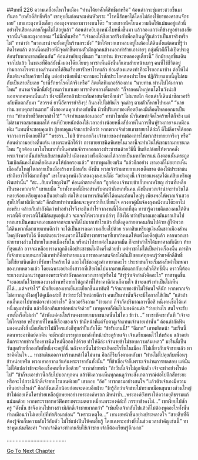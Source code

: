 ##บทที่ 226 ความเคลื่อนไหวในเมือง
“ท่านได้ยาศักดิ์สิทธิ์มาหรือ” ค้อนดำกระชุ่มกระชวยขึ้นมาทันตา
“ยาศักดิ์สิทธิ์หรือ” เขาหุบยิ้มก่อนจะแค่นหัวเราะ “โรคนี้รักษาได้โดยไม่ต้องใช้ยาของศาสนจักรเลย” เขาแกะถุงหนังเล็กๆ สองถุงจากเอวมาวางบนโต๊ะ “พวกเขาถนัดโยนความผิดให้แม่มดอยู่แล้วนี่ อย่างไรเสียคนตายก็พูดไม่ได้อยู่แล้ว”
ค้อนดำหยิบถุงหนังใบหนึ่งขึ้นมา แล้วลองแกว่งที่ข้างหูอย่างสงสัย จากนั้นจึงแกะถุงออกดม “ไม่มีกลิ่นหรือ”
“เจ้าลองให้ซิลเวอร์ริงกับพ็อตกินดูก็รู้แล้วว่าเป็นยาจริงหรือไม่” ทาซาว่า “พวกเขาน่าจะยังอยู่ในร้านกระมัง”
“ข้าให้พวกเขาหลบอยู่ในห้องใต้ดินตั้งแต่ตอนที่รู้ว่าติดโรคแล้ว ตอนนี้คนป่วยที่มีจุดดำขึ้นตามตัวมักถูกคนข้างนอกทำร้ายเอาง่ายๆ กลุ่มนิ้วผีก็ไม่เปิดประตูต้อนรับพวกเขาเหมือนกัน” ค้อนดำหยิบถุงขึ้นมา “นายท่าน ข้าจะทดลองดูเดี๋ยวนี้”
อีกฝ่ายลุกขึ้นเดินจากไปแล้ว ในขณะที่ฮิลล์ยังนั่งมองโต๊ะเงียบๆ ทาซาเห็นดังนั้นก็แอบส่ายหน้าเบาๆ
คนที่ใช้ชีวิตอยู่ท่ามกลางโรคระบาดส่วนมากได้ยินเรื่องยารักษาโรคแล้ว ย่อมต้องแสดงท่าทีอะไรออกมาบ้าง ต่อให้ไม่ตื่นเต้นจนรีบคว้ายาไปดู แต่อย่างน้อยก็น่าจะถามอะไรสักประโยคสองประโยค ปฏิกิริยาแบบนี้ดูไม่สมกับเป็นสายสืบเลย
“ยานี่รักษาโรคได้จริงหรือ” ลิตเติ้ลฟิงเกอร์ร้องถาม “นายท่าน ท่านไปได้มาจากไหน”
ขนาดเจ้าเด็กนี่ยังรู้งานกว่าเขาเลย ทาซาคิดพลางดื่มเหล้า “ก็จากคนใหญ่คนโตในวังน่ะสิ นอกจากคนคนนั้นแล้ว ยังจะมีใครกล้าปะทะกับศาสนจักรอีกเล่า”
ไม่นานนัก ค้อนดำก็เดินนำซิลเวอร์ริงกับพ็อตกลับมา “สวรรค์ ยานี่อัศจรรย์จริงๆ! กินลงไปไม่ทันไร จุดดำๆ ตามตัวก็หายไปหมด”
“นายท่าน ขอบคุณท่านมาก” ทั้งสองคนคุกเข่าลงกับพื้น ผิวที่ปริแตกของพ็อตยังคงมีเลือดไหลออกมาเป็นทาง “ท่านช่วยชีวิตพวกข้าไว้!”
“เจ้าทำแผลก่อนเถอะ” ทาซาโบกมือ น้ำวิเศษกำจัดโรคร้ายได้ก็จริง แต่ไม่สามารถสมานแผลได้ คนที่ป่วยหนักต้องใช้เวลาอย่างน้อยหนึ่งสัปดาห์ในการฟื้นฟูร่างกายจนเหมือนเดิม “แทนที่จะขอบคุณข้า สู้ขอบคุณเจ้านายข้าดีกว่า หากพวกเจ้าช่วยเขาขายยาได้ล่ะก็ ดีไม่ดีอาจได้ออกจากวงการมืดเลยก็ได้”
“พระรา...ไม่สิ ข้าหมายถึง เจ้านายของท่านต้องการให้พวกข้าขายยาจริงๆ หรือ” ค้อนดำถามอย่างตื่นเต้น เขาตระหนักได้ว่า การขายยาชนิดพิเศษในเวลานี้จะทำเงินให้เขามากมายขนาดไหน
“ถูกต้อง เขาโมโหมากที่เห็นศาสนจักรหลอกลวงประชาชนด้วยวิธีนี้ ขืนยังปล่อยให้พวกคลั่งพระเจ้าพวกนั้นกำเริบเสิบสานต่อไป เมืองหลวงทั้งเมืองคงได้กลายเป็นมหาวิหารแน่ ถึงตอนนั้นตระกูลวิมเบิลดันคงไม่เหลือดินแดนให้ปกครองแล้ว” ทาซาพูดเสียงขรึม “แล้วอีกอย่าง เขาเองก็ไม่อยากเห็นเมืองอันใหญ่โตกลายเป็นเมืองร้างเหมือนกัน ดังนั้น พวกเจ้าห้ามขายยาแพงเด็ดขาด ต้องให้ประชาชนเข้าถึงยาให้ได้มากที่สุด” เขาโยนถุงหนังอีกสองถุงลงบนโต๊ะ “อย่างถุงนี้ เจ้าขายแพงสุดได้แค่สิบเหรียญเงินเท่านั้น”
“สะ...สิบเหรียญเงิน!” ค้อนดำตาเหลือก
“ถูกต้อง เจ้านายข้าเก็บหกเหรียญ ส่วนที่เหลือเป็นของพวกเจ้า” เขาแบมือ “ยาทั้งหมดนี้มีพอสำหรับคนห้าถึงหกพันคน ดังนั้นพวกเจ้าน่าจะทำเงินได้หลายร้อยเหรียญทองเป็นอย่างต่ำ ต่อให้เอามาหารกันก็ยังได้คนละก้อนใหญ่ๆ เพียงพอให้พวกเจ้าเสวยสุขไปทั้งชาติเชียวล่ะ”
อีกฝ่ายทำท่าเหมือนจะพูดทว่าก็เปลี่ยนใจ ดวงตาคู่นั้นจ้องถุงหนังบนโต๊ะตาไม่กะพริบ คล้ายกับกำลังคิดว่าทำอย่างไรจึงจะกินกำไรจากงานนี้ได้มากที่สุด
ทาซารู้ความคิดของคนใต้ดินพวกนี้ดี
ยาพวกนี้ไม่มีต้นทุนอยู่แล้ว จะแจกให้พวกเขาเปล่าๆ ก็ยังได้ ทว่าปริมาณของมันมากเกินไป หากเขาเป็นคนแจกเองนอกจากจะแจกได้ไม่มากเท่าไรแล้ว ยังดึงดูดสายตาคนเกินไปด้วย สู้ให้พวกใต้ดินพวกนี้มาขายแทนดีกว่า จะได้เป็นการลดความเสี่ยงไปด้วย ราคาสิบเหรียญเงินนั้นชาวเมืองส่วนใหญ่ยังพอรับได้ ซึ่งแน่นอนว่าคนพวกนี้ไม่มีทางขายราคาที่เขากำหนดให้แต่โดยดีอยู่แล้ว หากพวกเขานำยาบางส่วนไปขายในเขตเมืองชั้นใน หรือนำไปขายต่อในตลาดมืด ก็จะทำกำไรได้มหาศาลทีเดียว
ท้ายที่สุดแล้ว อาจจะเหลือยาราคาถูกถึงมือประชาชนไม่ถึงครึ่งด้วยซ้ำ แต่ทาซาไม่ได้เป็นห่วงเรื่องนั้น ภารกิจที่เจ้าชายมอบหมายให้เขาทำก็คือทำลายแผนการของศาสนจักรให้ป่นปี้ ขอแค่ทุกคนรู้ว่ายาศักดิ์สิทธิ์ไม่ใช่ยาชนิดเดียวที่รักษาโรคร้ายได้ และไม่ใช่ของสูงค่าหายากอะไร ประชาชนก็จะเริ่มสงสัยคำโฆษณาของบาทหลวงแล้ว โดยเฉพาะอย่างยิ่งสาวกที่เสียเงินไปมากมายเพื่อแลกกับยาศักดิ์สิทธิ์นั่น คราวนี้ต้องระแวงแน่นอนว่าทูตของพระเจ้ากำลังหลอกพวกเขาอยู่หรือไม่
“ข้ารู้ว่าเจ้ากำลังคิดอะไร” ทาซาพูดขึ้น “จะแอบกันไว้ขายเองบางส่วนหรือขายให้ลูกค้าที่ให้ราคาดีก่อนก็ตามใจ ข้าจะแสร้งทำเป็นไม่เห็นก็ได้...แต่จงจำไว้” น้ำเสียงของเขาเย็นยะเยือกขึ้นมาทันที “เจ้านายของข้าไม่ใช่คนใจดีนัก หากพวกเจ้าไม่อยากถูกฝังอยู่ใต้คูเมืองล่ะก็ ข้าว่าระวังไว้หน่อยดีกว่า คนเป็นเท่านั้นจึงจะมีโอกาสใช้เงิน”
“แล้วถ้าคนอื่นเอาไปขายต่อจะทำอย่างไร” ซิลเวอร์ริงถาม
“ง่ายมาก ก็จำกัดปริมาณการซื้อสิ หนึ่งคนซื้อได้แค่หนึ่งถุงเท่านั้น แล้วก็ต้องกินยาต่อหน้าเจ้าด้วย” เขาพูดจบก็หันไปมองค้อนดำ “ว่าอย่างไร สนใจจะรับงานนี้หรือไม่เล่า”
“ลำพังแค่คนในร้านคงขายยามากขนาดนั้นไม่ไหว ข้าว่า...”
ทาซาขัดเขาทันที “เจ้าจะให้ใครขาย หรือขายที่ไหนก็เรื่องของเจ้า ข้ามีหน้าที่แค่จับตาดูเจ้าแทนเจ้านายเท่านั้น”
ค้อนดำกัดฟันมองคนทั้งสี่ เมื่อเห็นว่าไม่มีใครแย้งก็ทุบกำปั้นกับโต๊ะ “ข้ารับงานนี้!”
“ดีมาก” เขาพยักหน้า “มะรืนนี้ตอนพระอาทิตย์ตกดิน จะมีรถม้าบรรทุกยามาส่งที่หน้าประตูร้านเจ้า เจ้าเตรียมคนไว้ให้พร้อม แล้วอย่าลืมกระจายข่าวเรื่องยาชนิดใหม่นี้ออกไปด้วย ทำให้ดีล่ะ เจ้านายข้าไม่ชอบความล้มเหลว”
มะรืนนี้เป็นวันสุดท้ายที่กองทัพที่หนึ่งจะอยู่ที่นี่ หลังจากนั้นไม่ว่าจะเกิดอะไรขึ้นในเมือง ก็ไม่เกี่ยวกับเจ้าชายแล้ว ทาซาคิดในใจ
...
ทาซาเดินออกจากร้านเหล้าได้ไม่นาน ฮิลล์ก็รีบวิ่งตามหลังมา
“ท่านไม่ไปคุยกับเพื่อนๆ ข้าหน่อยหรือ พวกเขาอยากแก้แค้นพระราชากันทั้งนั้น”
“ที่ข้าเชื่อเจ้าก็เพราะเจ้าผ่านการทดสอบ แต่นั่นไม่ได้แปลว่าข้าจะต้องเชื่อคนที่เหลือด้วย” ทาซาส่ายหน้า “ถ้าวันนี้เจ้าไม่ถูกจับตัว เจ้าจะทำอย่างไรต่อไป”
“ข้าก็จะเอาข่าวนี้กลับไปบอกทุกคน แล้วฟังความเห็นทุกคนดูว่าจะสังเกตการณ์ต่อไปอีกสักระยะ หรือจะไปสวามิภักดิ์เจ้าชายโรแลนด์เลย” เขาตอบ
“อ้อ” ทาซาถามอย่างสนใจ “แล้วตัวเจ้าเองมีความเห็นอย่างไรเล่า”
ฮิลล์ลังเลเล็กน้อยก่อนจะตอบอีกฝ่าย “ข้ารู้สึกว่าเจ้าชายไม่ทรงเหมือนขุนนางส่วนใหญ่ ข้าไม่ค่อยเห็นใครช่วยเหลือผู้อพยพอย่างพระองค์หรอก มิหนำซ้ำ...พระองค์ยังทรงให้ความยุติธรรมแก่แม่มดด้วย หากพระราชาทอว์ฟิคทรงพระเมตตาเหมือนพระองค์ล่ะก็ ภรรยาข้าคงไม่...” เขาเงียบไปสักครู่ “ดังนั้น ข้าจึงเอนไปทางสวามิภักดิ์เจ้าชายมากกว่า”
“เช่นนั้นเจ้ากลับไปแล้วก็ไม่ต้องพูดอะไรทั้งนั้น ทำเหมือนว่าไม่เคยไปที่ท่าเรือมาก่อน”
“เพราะเหตุใด...” เขาเงยหน้าขึ้นอย่างประหลาดใจ
“สายสืบที่ดีต้องรู้จักเก็บความลับไว้กับตัว ไม่ใช่แบ่งปันให้คนอื่นรู้ โดยเฉพาะอย่างยิ่งในช่วงเวลาสำคัญเช่นนี้” ทาซาพูดเน้นทีละคำ “หากเจ้าคิดจะทำงานรับใช้เจ้าชาย เจ้าก็ต้องเรียนรู้อีกมาก”


........................................




[Go To Next Chapter]( ./139.md)